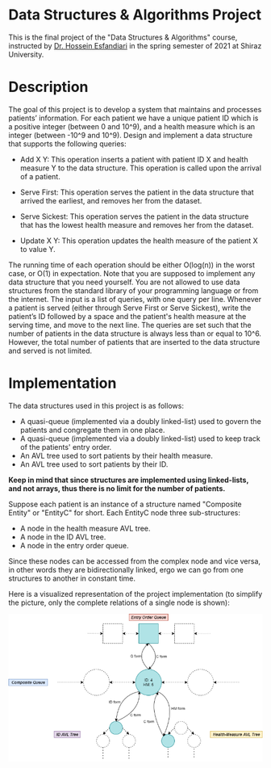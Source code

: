 # Data Structures & Algorithms Project
This is the final project of the "Data Structures & Algorithms" course, instructed by [Dr. Hossein Esfandiari](https://sites.google.com/view/hossein-esfandiari) in the spring semester of 2021 at Shiraz University.

# Description
The goal of this project is to develop a system that maintains and processes patients’ information. For each patient we have a unique patient ID which is a positive integer (between 0 and 10^9), and a health measure which is an integer (between -10^9 and 10^9). Design and implement a data structure that supports the following queries:

- Add X Y: This operation inserts a patient with patient ID X and health measure Y to the data structure. This operation is called upon the arrival of a patient.

- Serve First: This operation serves the patient in the data structure that arrived the earliest, and removes her from the dataset.

- Serve Sickest: This operation serves the patient in the data structure that has the lowest health measure and removes her from the dataset.

- Update X Y: This operation updates the health measure of the patient X to value Y.

The running time of each operation should be either O(log(n)) in the worst case, or O(1) in expectation. Note that you are supposed to implement any data structure that you need yourself. You are not allowed to use data structures from the standard library of your programming language or from the internet.
The input is a list of queries, with one query per line. Whenever a patient is served (either through Serve First or Serve Sickest), write the patient’s ID followed by a space and the patient's health measure at the serving time, and move to the next line.
The queries are set such that the number of patients in the data structure is always less than or equal to 10^6. However, the total number of patients that are inserted to the data structure and served is not limited.

# Implementation

The data structures used in this project is as follows:
- A quasi-queue (implemented via a doubly linked-list) used to govern the patients and congregate them in one place.
- A quasi-queue (implemented via a doubly linked-list) used to keep track of the patients' entry order.
- An AVL tree used to sort patients by their health measure.
- An AVL tree used to sort patients by their ID.

**Keep in mind that since structures are implemented using linked-lists, and not arrays, thus there is no limit for the number of patients.**

Suppose each patient is an instance of a structure named "Composite Entity" or "EntityC" for short. Each EntityC node three sub-structures:
- A node in the health measure AVL tree.
- A node in the ID AVL tree.
- A node in the entry order queue.

Since these nodes can be accessed from the complex node and vice versa, in other words they are bidirectionally linked, ergo we can go from one structures to another in constant time.

Here is a visualized representation of the project implementation (to simplify the picture, only the complete relations of a single node is shown):
<p align="center">
  <img src="https://github.com/WellOfSorrows/DS-Project/blob/main/pictures/implementation.png?raw=true" alt="Implementation Image."/>
</p>
